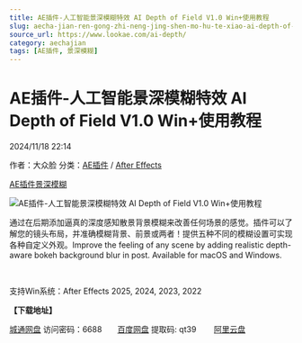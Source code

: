 ```yaml
---
title: AE插件-人工智能景深模糊特效 AI Depth of Field V1.0 Win+使用教程
slug: aecha-jian-ren-gong-zhi-neng-jing-shen-mo-hu-te-xiao-ai-depth-of-field-v1-0-win-shi-yong-jiao-cheng
source_url: https://www.lookae.com/ai-depth/
category: aechajian
tags: [AE插件, 景深模糊]
---
```

# AE插件-人工智能景深模糊特效 AI Depth of Field V1.0 Win+使用教程

2024/11/18 22:14

作者：大众脸
分类：[AE插件](https://www.lookae.com/after-effects/aechajian/) / [After Effects](https://www.lookae.com/after-effects/)

[AE插件](https://www.lookae.com/tag/ae%e6%8f%92%e4%bb%b6/)[景深模糊](https://www.lookae.com/tag/%e6%99%af%e6%b7%b1%e6%a8%a1%e7%b3%8a/)

![AE插件-人工智能景深模糊特效 AI Depth of Field V1.0 Win+使用教程](https://www.lookae.com/wp-content/uploads/2024/11/AI-Depth-of-Field.jpg "AE插件-人工智能景深模糊特效 AI Depth of Field V1.0 Win+使用教程-LookAE.com")

通过在后期添加逼真的深度感知散景背景模糊来改善任何场景的感觉。插件可以了解您的镜头布局，并准确模糊背景、前景或两者！提供五种不同的模糊设置可实现各种自定义外观。Improve the feeling of any scene by adding realistic depth-aware bokeh background blur in post. Available for macOS and Windows.

[﻿](https://cloud.video.taobao.com/play/u/null/p/1/e/6/t/1/493848701899.mp4)

支持Win系统：After Effects 2025, 2024, 2023, 2022

**【下载地址】**

[城通网盘](https://url70.ctfile.com/f/2827370-1427775841-57f4ff?p=4431) 访问密码：6688       [百度网盘](https://pan.baidu.com/s/1Wzlked9CU_1_sTTID7bYfA?pwd=qt39) 提取码: qt39        [阿里云盘](https://www.alipan.com/s/GKgCT6JDw25)
